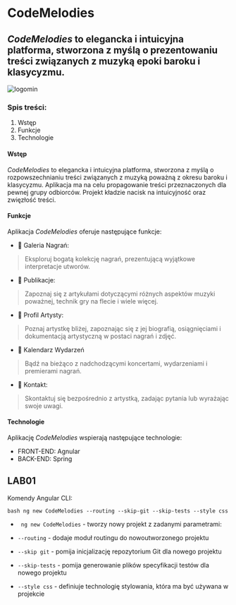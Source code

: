 # CodeMelodies
## *CodeMelodies* to elegancka i intuicyjna platforma, stworzona z myślą o prezentowaniu treści związanych z muzyką epoki baroku i klasycyzmu.
![logomin](https://github.com/WiolaWysopal/CodeMelodies/assets/115031260/cda728b1-437b-4814-baee-76785c65bf14)

### Spis treści:
1. Wstęp
2. Funkcje
3. Technologie

#### Wstęp
*CodeMelodies* to elegancka i intuicyjna platforma, stworzona z myślą o rozpowszechnianiu treści związanych z muzyką poważną z okresu baroku i klasycyzmu. Aplikacja ma na celu propagowanie treści przeznaczonych dla pewnej grupy odbiorców. Projekt kładzie nacisk na intuicyjność oraz zwięzłość treści.
#### Funkcje
Aplikacja *CodeMelodies* oferuje następujące funkcje: 
- 🎵 Galeria Nagrań:
 > Eksploruj bogatą kolekcję nagrań, prezentującą wyjątkowe interpretacje utworów.
- 📘 Publikacje:
 > Zapoznaj się z artykułami dotyczącymi różnych aspektów muzyki poważnej, technik gry na flecie i wiele więcej.
- 👥 Profil Artysty:
 > Poznaj artystkę bliżej, zapoznając się z jej biografią, osiągnięciami i dokumentacją artystyczną w postaci nagrań i zdjęć.
- 📅 Kalendarz Wydarzeń
 > Bądź na bieżąco z nadchodzącymi koncertami, wydarzeniami i premierami nagrań.
- 💌 Kontakt:
 > Skontaktuj się bezpośrednio z artystką, zadając pytania lub wyrażając swoje uwagi.
#### Technologie
Aplikację *CodeMelodies* wspierają następujące technologie:
- FRONT-END: Agnular
- BACK-END: Spring

## LAB01
Komendy Angular CLI:

```bash ng new CodeMelodies --routing --skip-git --skip-tests --style css```

- ``` ng new CodeMelodies``` - tworzy nowy projekt z zadanymi parametrami:

 - ``` --routing ``` - dodaje moduł routingu do nowoutworzonego projektu
 - ``` --skip git ``` -  pomija inicjalizację repozytorium Git dla nowego projektu
 - ``` --skip-tests ``` -   pomija generowanie plików specyfikacji testów dla nowego projektu
 - ``` --style css ``` -  definiuje technologię stylowania, która ma być używana w projekcie

